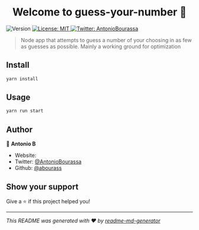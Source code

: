 <h1 align="center">Welcome to guess-your-number 👋</h1>
<p>
  <img alt="Version" src="https://img.shields.io/badge/version-1.0.0-blue.svg?cacheSeconds=2592000" />
  <a href="#" target="_blank">
    <img alt="License: MIT" src="https://img.shields.io/badge/License-MIT-yellow.svg" />
  </a>
  <a href="https://twitter.com/AntonioBourassa" target="_blank">
    <img alt="Twitter: AntonioBourassa" src="https://img.shields.io/twitter/follow/AntonioBourassa.svg?style=social" />
  </a>
</p>

> Node app that attempts to guess a number of your choosing in as few as guesses as possible. Mainly a working ground for optimization

## Install

```sh
yarn install
```

## Usage

```sh
yarn run start
```

## Author

👤 **Antonio B**

* Website:  
* Twitter: [@AntonioBourassa](https://twitter.com/AntonioBourassa)
* Github: [@abourass](https://github.com/abourass)

## Show your support

Give a ⭐️ if this project helped you!

***
_This README was generated with ❤️ by [readme-md-generator](https://github.com/kefranabg/readme-md-generator)_